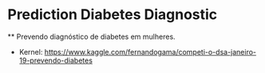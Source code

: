 # Prediction Diabetes Diagnostic

** Prevendo diagnóstico de diabetes em mulheres.

- Kernel: https://www.kaggle.com/fernandogama/competi-o-dsa-janeiro-19-prevendo-diabetes
